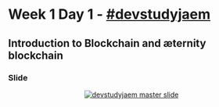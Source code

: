 # Week 1 Day 1 - [#devstudyjaem](https://twitter.com/search?q=%23devstudyjaem)

## Introduction to Blockchain and æternity blockchain

### Slide

<center>

<a href="https://docs.google.com/presentation/d/12jNSyLRr-vgZx5ESNKsHtd6opoRyKD5WhgaWACKz3jw/edit?usp=sharing" target="_blank" title="devstudyjaem master slide"><img src="https://i.ibb.co/JFqGRxw/aekiti-devstudyj-m-thumbnail-Youtube.png" alt="devstudyjaem master slide"></a>

</center>
